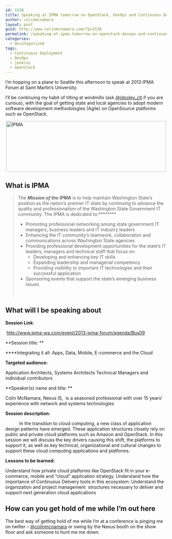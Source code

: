 ```yaml
---
id: 1538
title: Speaking at IPMA tomorrow on OpenStack, DevOps and Continuous Delivery
author: colinmcnamara
layout: post
guid: http://www.colinmcnamara.com/?p=1538
permalink: /speaking-at-ipma-tomorrow-on-openstack-devops-and-continuous-delivery/
categories:
  - Uncategorized
tags:
  - Continuous Deployment
  - DevOps
  - jenkins
  - openstack
---
```

I&#8217;m hopping on a plane to Seattle this afternoon to speak at 2013 IPMA Forum at Saint Martin&#8217;s University.

I&#8217;ll be continuing my habit of tilting at windmills (ask [@jdooley_clt][1] if you are curious), with the goal of getting state and local agencies to adopt modern software development methodologies (Agile) on OpenSource platforms such as OpenStack.

<img style="display: block; margin-left: auto; margin-right: auto;" title="IPMA.png" src="http://www.colinmcnamara.com/wp-content/uploads/2013/05/IPMA.png" alt="IPMA" width="500" height="158" border="0" />

## **What is IPMA**

> The ***Mission of the IPMA*** is to help maintain Washington State’s position as the nation’s premier IT state by continuing to advance the quality and professionalism of the Washington State Government IT community. The IPMA is dedicated to:********
> 
>   * Promoting professional networking among state government IT managers, business leaders and IT industry leaders
>   * Enhancing the IT community’s teamwork, collaboration and communications across Washington State agencies
>   * Providing professional development opportunities for the state’s IT leaders, managers and technical staff that focus on: 
>       * Developing and enhancing key IT skills
>       * Expanding leadership and managerial competency
>       * Providing visibility to important IT technologies and their successful application
>   * Sponsoring events that support the state’s emerging business issues
> 
>  

## What will I be speaking about

**Session Link**:

 <http://www.ipma-wa.com/event/2013-ipma-forum/agenda/Bus09>

**Session title: **

****Integrating it all: Apps, Data, Mobile, E-commerce and the Cloud

**Targeted audience:**  

Application Architects, Systems Architects Technical Managers and individual contributors

**Speaker(s) name and title: **

Colin McNamara, Nexus IS,  is a seasoned professional with over 15 years’ experience with network and systems technologies

**Session description:**

           In the transition to cloud computing, a new class of application design patterns have emerged. These application structures closely rely on public and private cloud platforms such as Amazon and OpenStack. In this session we will discuss the key drivers causing this shift, the platforms to support it, as well as key technical, organizational and cultural changes to support these cloud computing applications and platforms.

**Lessons to be learned:**

Understand how private cloud platforms like OpenStack fit in your e-commerce, mobile and &#8220;cloud&#8221; application strategy. Understand how the importance of Continuous Delivery tools in this ecosystem. Understand the organization and project management  structures necessary to deliver and support next generation cloud applications

## How can you get hold of me while I&#8217;m out here

The best way of getting hold of me while I&#8217;m at a conference is pinging me on twitter &#8211; [@colinmcnamara][2] or swing by the Nexus booth on the show floor and ask someone to hunt me me down.

 [1]: http://www.twitter.com/jdooley_clt
 [2]: http://www.twitter.com/colinmcnamara